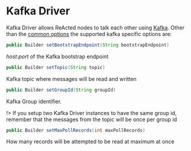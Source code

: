 # Kafka Driver

Kafka Driver allows ReActed nodes to talk each other using [Kafka](https://kafka.apache.org/).
Other than the [common options](/channel_drivers/README.md#Channel-driver-configuration) the supported kafka specific options are:

```java
public Builder setBootstrapEndpoint(String bootstrapEndpoint)
```
*host*:*port* of the Kafka bootstrap endpoint 

```java
public Builder setTopic(String topic)
```
Kafka topic where messages will be read and written

```java
public Builder setGroupId(String groupId)
```
Kafka Group identifier.

!> If you setup two Kafka Driver instances to have the same group id, remember that the messages from the topic will be
once per group id 
 
```java
public Builder setMaxPollRecords(int maxPollRecords)
```
How many records will be attempted to be read at maximum at once